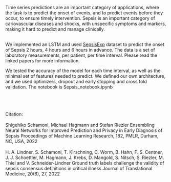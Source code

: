 Time series predictions are an important category of applications, 
where the task is to predict the onset of events, and to predict events before they occur, 
to ensure timely intervention. Sepsis is an important category of cariovascular diseases and shocks, 
with unspecific symptoms and markers, making it hard to predict and manage clinically. 


<br>
We implemented an LSTM and used <a href=https://www.cl.uni-heidelberg.de/statnlpgroup/sepsisexp/#data>SepsisExp</a> dataset to predict the onset of Sepsis 2 hours, 
4 hours and 6 hours in advance. The data is a set of laboratory measurements, per patient, per time interval. 
Please read the linked papers for more information. 

<br>

We tested the accuracy of the model for each time interval, as well as the minimal set of features needed to predict. 
We defined our own architecture, and we used optimizers, dropout and early stopping and cross fold validation. The notebook is Sepsis_notebook.ipynb
<br>
<br> <br> <br> <br>
Citation:
<br><br>
Shigehiko Schamoni, Michael Hagmann and Stefan Riezler
Ensembling Neural Networks for Improved Prediction and Privacy in Early Diagnosis of Sepsis
Proceedings of Machine Learning Research, 182, PMLR, Durham, NC, USA, 2022
<br>
<br>
H. A. Lindner, S. Schamoni, T. Kirschning, C. Worm, B. Hahn, F. S. Centner, J. J. Schoettler, M. Hagmann, J. Krebs, D. Mangold, S. Nitsch, S. Riezler, M. Thiel and V. Schneider-Lindner
Ground truth labels challenge the validity of sepsis consensus definitions in critical illness
Journal of Translational Medicine, 20(6), 27, 2022
